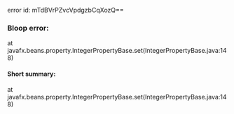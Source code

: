 error id: mTdBVrPZvcVpdgzbCqXozQ==
### Bloop error:

at javafx.beans.property.IntegerPropertyBase.set(IntegerPropertyBase.java:148)
#### Short summary: 

at javafx.beans.property.IntegerPropertyBase.set(IntegerPropertyBase.java:148)
